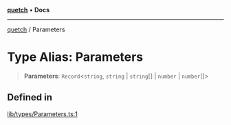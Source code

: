 [**quetch**](../README.md) • **Docs**

***

[quetch](../README.md) / Parameters

# Type Alias: Parameters

> **Parameters**: `Record`\<`string`, `string` \| `string`[] \| `number` \| `number`[]\>

## Defined in

[lib/types/Parameters.ts:1](https://github.com/nevoland/quetch/blob/b70842cb9761fe7c217edef26e0fbc90449abccb/lib/types/Parameters.ts#L1)
